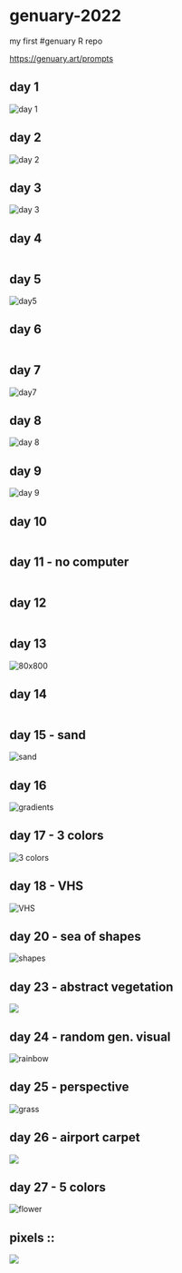 # genuary-2022
my first #genuary R repo

https://genuary.art/prompts 


## day 1
![day 1](plots/day1.png)

## day 2
![day 2](plots/day2.png)

## day 3
![day 3](plots/day3.png)

## day 4
![]()

## day 5
![day5](plots/day5.png)

## day 6 
![]()

## day 7 
![day7](plots/day7.png)


## day 8
![day 8](plots/day8.png)

## day 9
![day 9](plots/day9.png)

## day 10 
![]()

## day 11 - no computer
![]()

## day 12 
![]()

## day 13
![80x800]()

## day 14
![]()

## day 15 - sand
![sand](plots/day15.png)

## day 16 
![gradients](plots/day16.png)

## day 17 - 3 colors
![3 colors](plots/day17.png)

## day 18 - VHS
![VHS](plots/day18.png)

## day 20 - sea of shapes
![shapes](plots/day20.png)

## day 23 - abstract vegetation
![](plots/day23.png)

## day 24 - random gen. visual
![rainbow](plots/day24.png)

## day 25 - perspective
![grass](plots/day25.png)

## day 26 - airport carpet
![](plots/day26.png)

## day 27 - 5 colors
![flower](plots/day27.png)



## pixels :: 
![](plots/pixels.png)













